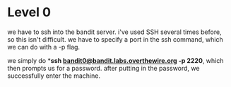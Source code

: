 # Level 0

we have to ssh into the bandit server. i've used SSH several times before, so this isn't difficult. we have to specify a port in the ssh command, which we can do with a -p flag.

we simply do ***ssh bandit0@bandit.labs.overthewire.org -p 2220**, which then prompts us for a password. after putting in the password, we successfully enter the machine.